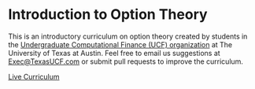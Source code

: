 # Introduction to Option Theory

This is an introductory curriculum on option theory created by students in the [Undergraduate Computational Finance (UCF) organization](http://www.texasucf.com/) at The University of Texas at Austin. Feel free to email us suggestions at [Exec@TexasUCF.com](mailto:exec@texasucf.com) or submit pull requests to improve the curriculum.

[Live Curriculum](https://texasucf.github.com/options_curriculum)